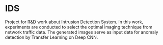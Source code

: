 # IDS

Project for R&D work about Intrusion Detection System.
In this work, experiments are conducted to select the optimal imaging technique from network traffic data. The generated images serve as input data for anomaly detection by Transfer Learning on Deep CNN.
